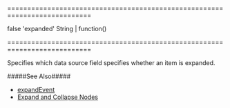 ===========================================================================
<!--hidden-->false<!--/hidden-->
<!--default-->'expanded'<!--/default-->
<!--type-->String | function()<!--/type-->
===========================================================================

<!--shortDescription-->
Specifies which data source field specifies whether an item is expanded.
<!--/shortDescription-->

<!--fullDescription-->
#####See Also#####
- [expandEvent](/Documentation/ApiReference/UI_Widgets/dxTreeView/Configuration/#expandEvent)
- [Expand and Collapse Nodes](/Documentation/Guide/Widgets/TreeView/Expand_and_Collapse_Nodes/)
<!--/fullDescription-->